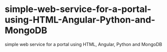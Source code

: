 # simple-web-service-for-a-portal-using-HTML-Angular-Python-and-MongoDB
simple web service for a portal using HTML, Angular, Python and MongoDB
